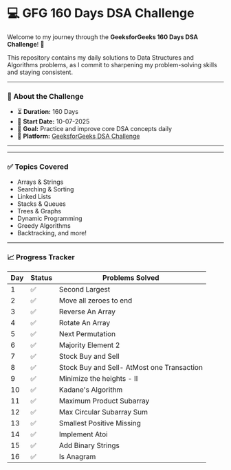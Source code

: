 # 💻 GFG 160 Days DSA Challenge

Welcome to my journey through the **GeeksforGeeks 160 Days DSA Challenge**! 🚀

This repository contains my daily solutions to Data Structures and Algorithms problems, as I commit to sharpening my problem-solving skills and staying consistent.

---

### 📌 About the Challenge

- ⏳ **Duration:** 160 Days
- 📅 **Start Date:** 10-07-2025
- 🧠 **Goal:** Practice and improve core DSA concepts daily
- 📝 **Platform:** [GeeksforGeeks DSA Challenge](https://www.geeksforgeeks.org)

---

---

### ✅ Topics Covered

- Arrays & Strings
- Searching & Sorting
- Linked Lists
- Stacks & Queues
- Trees & Graphs
- Dynamic Programming
- Greedy Algorithms
- Backtracking, and more!

---

### 📈 Progress Tracker

| Day | Status | Problems Solved |
|-----|--------|------------------|
| 1   | ✅     | Second Largest |
| 2   | ✅     | Move all zeroes to end |
| 3   | ✅     | Reverse An Array |
| 4  | ✅     | Rotate An Array |
| 5  | ✅     | Next Permutation |
| 6 | ✅     | Majority Element 2 |
| 7 | ✅     | Stock Buy and Sell |
| 8 | ✅   | Stock Buy and Sell- AtMost one Transaction|
| 9 | ✅   | Minimize the heights - II|
| 10 |✅ | Kadane's Algorithm |
| 11 |✅ | Maximum Product Subarray |
| 12 |✅ | Max Circular Subarray Sum |
| 13 |✅ | Smallest Positive Missing|
| 14 |✅ |Implement Atoi  |
| 15 |✅ | Add Binary Strings|
| 16 |✅ | Is Anagram|





